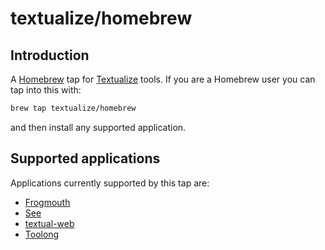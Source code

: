 # textualize/homebrew

## Introduction

A [Homebrew](https://brew.sh/) tap for
[Textualize](https://www.textualize.io/) tools. If you are a Homebrew user
you can tap into this with:

```sh
brew tap textualize/homebrew
```

and then install any supported application.

## Supported applications

Applications currently supported by this tap are:

- [Frogmouth](https://github.com/textualize/frogmouth)
- [See](https://github.com/Textualize/textualize-see)
- [textual-web](https://github.com/textualize/textual-web)
- [Toolong](https://github.com/textualize/toolong)
